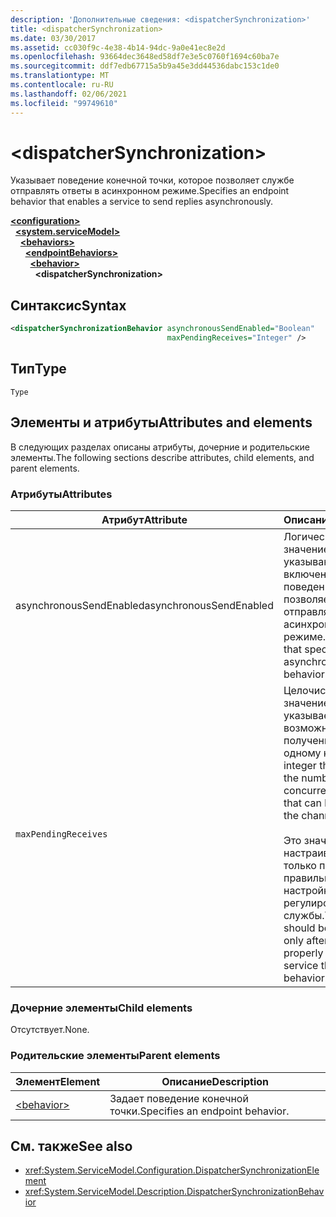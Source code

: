```yaml
---
description: 'Дополнительные сведения: <dispatcherSynchronization>'
title: <dispatcherSynchronization>
ms.date: 03/30/2017
ms.assetid: cc030f9c-4e38-4b14-94dc-9a0e41ec8e2d
ms.openlocfilehash: 93664dec3648ed58df7e3e5c0760f1694c60ba7e
ms.sourcegitcommit: ddf7edb67715a5b9a45e3dd44536dabc153c1de0
ms.translationtype: MT
ms.contentlocale: ru-RU
ms.lasthandoff: 02/06/2021
ms.locfileid: "99749610"
---
```

# \<dispatcherSynchronization>
  
<span data-ttu-id="88f58-102">Указывает поведение конечной точки, которое позволяет службе отправлять ответы в асинхронном режиме.</span><span class="sxs-lookup"><span data-stu-id="88f58-102">Specifies an endpoint behavior that enables a service to send replies asynchronously.</span></span>  
  
[**\<configuration>**](../configuration-element.md)\
&nbsp;&nbsp;[**\<system.serviceModel>**](system-servicemodel.md)\
&nbsp;&nbsp;&nbsp;&nbsp;[**\<behaviors>**](behaviors.md)\
&nbsp;&nbsp;&nbsp;&nbsp;&nbsp;&nbsp;[**\<endpointBehaviors>**](endpointbehaviors.md)\
&nbsp;&nbsp;&nbsp;&nbsp;&nbsp;&nbsp;&nbsp;&nbsp;[**\<behavior>**](behavior-of-endpointbehaviors.md)\
&nbsp;&nbsp;&nbsp;&nbsp;&nbsp;&nbsp;&nbsp;&nbsp;&nbsp;&nbsp;**\<dispatcherSynchronization>**  
  
## <a name="syntax"></a><span data-ttu-id="88f58-103">Синтаксис</span><span class="sxs-lookup"><span data-stu-id="88f58-103">Syntax</span></span>  
  
```xml  
<dispatcherSynchronizationBehavior asynchronousSendEnabled="Boolean"
                                   maxPendingReceives="Integer" />
```  
  
## <a name="type"></a><span data-ttu-id="88f58-104">Тип</span><span class="sxs-lookup"><span data-stu-id="88f58-104">Type</span></span>  
  
`Type`  
  
## <a name="attributes-and-elements"></a><span data-ttu-id="88f58-105">Элементы и атрибуты</span><span class="sxs-lookup"><span data-stu-id="88f58-105">Attributes and elements</span></span>  
  
<span data-ttu-id="88f58-106">В следующих разделах описаны атрибуты, дочерние и родительские элементы.</span><span class="sxs-lookup"><span data-stu-id="88f58-106">The following sections describe attributes, child elements, and parent elements.</span></span>  
  
### <a name="attributes"></a><span data-ttu-id="88f58-107">Атрибуты</span><span class="sxs-lookup"><span data-stu-id="88f58-107">Attributes</span></span>

| <span data-ttu-id="88f58-108">Атрибут</span><span class="sxs-lookup"><span data-stu-id="88f58-108">Attribute</span></span>               | <span data-ttu-id="88f58-109">Описание</span><span class="sxs-lookup"><span data-stu-id="88f58-109">Description</span></span>       |
| ----------------------- | ----------------- |
| <span data-ttu-id="88f58-110">asynchronousSendEnabled</span><span class="sxs-lookup"><span data-stu-id="88f58-110">asynchronousSendEnabled</span></span> | <span data-ttu-id="88f58-111">Логическое значение, указывающее, включено ли поведение, которое позволяет отправлять ответы в асинхронном режиме.</span><span class="sxs-lookup"><span data-stu-id="88f58-111">A Boolean that specifies whether asynchronous send behavior is enabled.</span></span> |
| `maxPendingReceives`    | <span data-ttu-id="88f58-112">Целочисленное значение, которое указывает число возможных получений по одному каналу.</span><span class="sxs-lookup"><span data-stu-id="88f58-112">An integer that specifies the number of concurrent receives that can be issued on the channel.</span></span><br /><br /> <span data-ttu-id="88f58-113">Это значение должно настраиваться только после правильной настройки поведения регулирования службы.</span><span class="sxs-lookup"><span data-stu-id="88f58-113">This value should be configured only after you have properly configured service throttling behavior.</span></span> |

### <a name="child-elements"></a><span data-ttu-id="88f58-114">Дочерние элементы</span><span class="sxs-lookup"><span data-stu-id="88f58-114">Child elements</span></span>

<span data-ttu-id="88f58-115">Отсутствует.</span><span class="sxs-lookup"><span data-stu-id="88f58-115">None.</span></span>

### <a name="parent-elements"></a><span data-ttu-id="88f58-116">Родительские элементы</span><span class="sxs-lookup"><span data-stu-id="88f58-116">Parent elements</span></span>

| <span data-ttu-id="88f58-117">Элемент</span><span class="sxs-lookup"><span data-stu-id="88f58-117">Element</span></span> | <span data-ttu-id="88f58-118">Описание</span><span class="sxs-lookup"><span data-stu-id="88f58-118">Description</span></span> |  
| ------- | ----------- |  
| [\<behavior>](behavior-of-endpointbehaviors.md)|<span data-ttu-id="88f58-119">Задает поведение конечной точки.</span><span class="sxs-lookup"><span data-stu-id="88f58-119">Specifies an endpoint behavior.</span></span> |

## <a name="see-also"></a><span data-ttu-id="88f58-120">См. также</span><span class="sxs-lookup"><span data-stu-id="88f58-120">See also</span></span>

- <xref:System.ServiceModel.Configuration.DispatcherSynchronizationElement>
- <xref:System.ServiceModel.Description.DispatcherSynchronizationBehavior>
